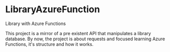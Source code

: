 # LibraryAzureFunction
Library with Azure Functions

This project is a mirror of a pre existent API that manipulates 
a library database. By now, the project is about requests and 
focused learning Azure Functions,  it's structure and how it
works. 
